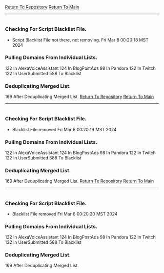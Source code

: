 [Return To Repository](https://github.com/DigitalWarrior/piholeparser/)
[Return To Main](https://github.com/DigitalWarrior/piholeparser/blob/master/RecentRunLogs/Mainlog.md)
____________________________________
# 
### Checking For Script Blacklist File.
* Script Blacklist File not there, not removing. Fri Mar  8 00:20:18 MST 2024
### Pulling Domains From Individual Lists.
122 In AlexaVoiceAssistant
124 In BlogPostAds
98 In Pandora
122 In Twitch
122 In UserSubmitted
588 To Blacklist
### Deduplicating Merged List.
169 After Deduplicating Merged List.
[Return To Repository](https://github.com/DigitalWarrior/piholeparser/)
[Return To Main](https://github.com/DigitalWarrior/piholeparser/blob/master/RecentRunLogs/Mainlog.md)
____________________________________
# 
### Checking For Script Blacklist File.
* Blacklist File removed Fri Mar  8 00:20:19 MST 2024
### Pulling Domains From Individual Lists.
122 In AlexaVoiceAssistant
124 In BlogPostAds
98 In Pandora
122 In Twitch
122 In UserSubmitted
588 To Blacklist
### Deduplicating Merged List.
169 After Deduplicating Merged List.
[Return To Repository](https://github.com/DigitalWarrior/piholeparser/)
[Return To Main](https://github.com/DigitalWarrior/piholeparser/blob/master/RecentRunLogs/Mainlog.md)
____________________________________
# 
### Checking For Script Blacklist File.
* Blacklist File removed Fri Mar  8 00:20:20 MST 2024
### Pulling Domains From Individual Lists.
122 In AlexaVoiceAssistant
124 In BlogPostAds
98 In Pandora
122 In Twitch
122 In UserSubmitted
588 To Blacklist
### Deduplicating Merged List.
169 After Deduplicating Merged List.
